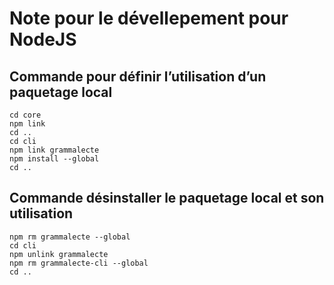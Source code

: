 # Note pour le dévellepement pour NodeJS

## Commande pour définir l’utilisation d’un paquetage local

```
cd core
npm link
cd ..
cd cli
npm link grammalecte
npm install --global
cd ..
```

## Commande désinstaller le paquetage local et son utilisation

```
npm rm grammalecte --global
cd cli
npm unlink grammalecte
npm rm grammalecte-cli --global
cd ..
```